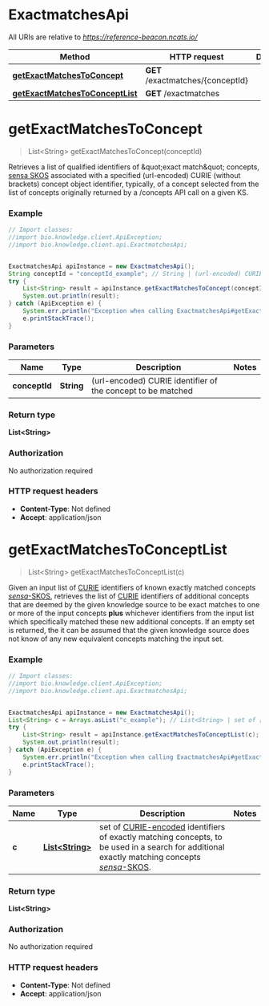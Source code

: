 # ExactmatchesApi

All URIs are relative to *https://reference-beacon.ncats.io/*

Method | HTTP request | Description
------------- | ------------- | -------------
[**getExactMatchesToConcept**](ExactmatchesApi.md#getExactMatchesToConcept) | **GET** /exactmatches/{conceptId} | 
[**getExactMatchesToConceptList**](ExactmatchesApi.md#getExactMatchesToConceptList) | **GET** /exactmatches | 


<a name="getExactMatchesToConcept"></a>
# **getExactMatchesToConcept**
> List&lt;String&gt; getExactMatchesToConcept(conceptId)



Retrieves a list of qualified identifiers of \&quot;exact match\&quot; concepts, [sensa SKOS](http://www.w3.org/2004/02/skos/core#exactMatch) associated with a specified (url-encoded) CURIE (without brackets) concept object identifier,  typically, of a concept selected from the list of concepts originally returned by a /concepts API call on a given KS.  

### Example
```java
// Import classes:
//import bio.knowledge.client.ApiException;
//import bio.knowledge.client.api.ExactmatchesApi;


ExactmatchesApi apiInstance = new ExactmatchesApi();
String conceptId = "conceptId_example"; // String | (url-encoded) CURIE identifier of the concept to be matched
try {
    List<String> result = apiInstance.getExactMatchesToConcept(conceptId);
    System.out.println(result);
} catch (ApiException e) {
    System.err.println("Exception when calling ExactmatchesApi#getExactMatchesToConcept");
    e.printStackTrace();
}
```

### Parameters

Name | Type | Description  | Notes
------------- | ------------- | ------------- | -------------
 **conceptId** | **String**| (url-encoded) CURIE identifier of the concept to be matched |

### Return type

**List&lt;String&gt;**

### Authorization

No authorization required

### HTTP request headers

 - **Content-Type**: Not defined
 - **Accept**: application/json

<a name="getExactMatchesToConceptList"></a>
# **getExactMatchesToConceptList**
> List&lt;String&gt; getExactMatchesToConceptList(c)



Given an input list of [CURIE](https://www.w3.org/TR/curie/) identifiers of known exactly matched concepts [*sensa*-SKOS](http://www.w3.org/2004/02/skos/core#exactMatch), retrieves the list of [CURIE](https://www.w3.org/TR/curie/) identifiers of additional concepts that are deemed by the given knowledge source to be exact matches to one or more of the input concepts **plus** whichever identifiers from the input list which specifically matched these new additional concepts.  If an empty set is returned, the it can be assumed that the given  knowledge source does not know of any new equivalent concepts matching the input set. 

### Example
```java
// Import classes:
//import bio.knowledge.client.ApiException;
//import bio.knowledge.client.api.ExactmatchesApi;


ExactmatchesApi apiInstance = new ExactmatchesApi();
List<String> c = Arrays.asList("c_example"); // List<String> | set of [CURIE-encoded](https://www.w3.org/TR/curie/) identifiers of exactly matching concepts, to be used in a search for additional exactly matching concepts [*sensa*-SKOS](http://www.w3.org/2004/02/skos/core#exactMatch). 
try {
    List<String> result = apiInstance.getExactMatchesToConceptList(c);
    System.out.println(result);
} catch (ApiException e) {
    System.err.println("Exception when calling ExactmatchesApi#getExactMatchesToConceptList");
    e.printStackTrace();
}
```

### Parameters

Name | Type | Description  | Notes
------------- | ------------- | ------------- | -------------
 **c** | [**List&lt;String&gt;**](String.md)| set of [CURIE-encoded](https://www.w3.org/TR/curie/) identifiers of exactly matching concepts, to be used in a search for additional exactly matching concepts [*sensa*-SKOS](http://www.w3.org/2004/02/skos/core#exactMatch).  |

### Return type

**List&lt;String&gt;**

### Authorization

No authorization required

### HTTP request headers

 - **Content-Type**: Not defined
 - **Accept**: application/json

